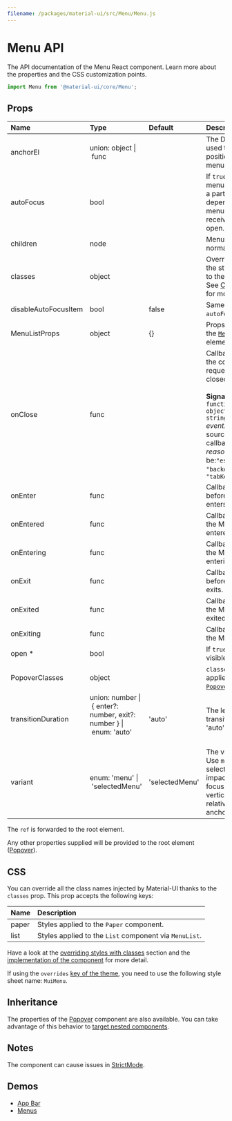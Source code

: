 ```yaml
---
filename: /packages/material-ui/src/Menu/Menu.js
---
```


<!--- This documentation is automatically generated, do not try to edit it. -->

# Menu API

<p class="description">The API documentation of the Menu React component. Learn more about the properties and the CSS customization points.</p>

```js
import Menu from '@material-ui/core/Menu';
```



## Props

| Name | Type | Default | Description |
|:-----|:-----|:--------|:------------|
| <span class="prop-name">anchorEl</span> | <span class="prop-type">union:&nbsp;object&nbsp;&#124;<br>&nbsp;func<br></span> |  | The DOM element used to set the position of the menu. |
| <span class="prop-name">autoFocus</span> | <span class="prop-type">bool</span> |  | If `true` (default), the menu list (possibly a particular item depending on the menu variant) will receive focus on open. |
| <span class="prop-name">children</span> | <span class="prop-type">node</span> |  | Menu contents, normally `MenuItem`s. |
| <span class="prop-name">classes</span> | <span class="prop-type">object</span> |  | Override or extend the styles applied to the component. See [CSS API](#css) below for more details. |
| <span class="prop-name">disableAutoFocusItem</span> | <span class="prop-type">bool</span> | <span class="prop-default">false</span> | Same as `autoFocus=false`. |
| <span class="prop-name">MenuListProps</span> | <span class="prop-type">object</span> | <span class="prop-default">{}</span> | Props applied to the [`MenuList`](/api/menu-list/) element. |
| <span class="prop-name">onClose</span> | <span class="prop-type">func</span> |  | Callback fired when the component requests to be closed.<br><br>**Signature:**<br>`function(event: object, reason: string) => void`<br>*event:* The event source of the callback<br>*reason:* Can be:`"escapeKeyDown"`, `"backdropClick"`, `"tabKeyDown"` |
| <span class="prop-name">onEnter</span> | <span class="prop-type">func</span> |  | Callback fired before the Menu enters. |
| <span class="prop-name">onEntered</span> | <span class="prop-type">func</span> |  | Callback fired when the Menu has entered. |
| <span class="prop-name">onEntering</span> | <span class="prop-type">func</span> |  | Callback fired when the Menu is entering. |
| <span class="prop-name">onExit</span> | <span class="prop-type">func</span> |  | Callback fired before the Menu exits. |
| <span class="prop-name">onExited</span> | <span class="prop-type">func</span> |  | Callback fired when the Menu has exited. |
| <span class="prop-name">onExiting</span> | <span class="prop-type">func</span> |  | Callback fired when the Menu is exiting. |
| <span class="prop-name required">open&nbsp;*</span> | <span class="prop-type">bool</span> |  | If `true`, the menu is visible. |
| <span class="prop-name">PopoverClasses</span> | <span class="prop-type">object</span> |  | `classes` prop applied to the [`Popover`](/api/popover/) element. |
| <span class="prop-name">transitionDuration</span> | <span class="prop-type">union:&nbsp;number&nbsp;&#124;<br>&nbsp;{ enter?: number, exit?: number }&nbsp;&#124;<br>&nbsp;enum:&nbsp;'auto'<br><br></span> | <span class="prop-default">'auto'</span> | The length of the transition in `ms`, or 'auto' |
| <span class="prop-name">variant</span> | <span class="prop-type">enum:&nbsp;'menu'&nbsp;&#124;<br>&nbsp;'selectedMenu'<br></span> | <span class="prop-default">'selectedMenu'</span> | The variant to use. Use `menu` to prevent selected items from impacting the initial focus and the vertical alignment relative to the anchor element. |

The `ref` is forwarded to the root element.

Any other properties supplied will be provided to the root element ([Popover](/api/popover/)).

## CSS

You can override all the class names injected by Material-UI thanks to the `classes` prop.
This prop accepts the following keys:


| Name | Description |
|:-----|:------------|
| <span class="prop-name">paper</span> | Styles applied to the `Paper` component.
| <span class="prop-name">list</span> | Styles applied to the `List` component via `MenuList`.

Have a look at the [overriding styles with classes](/customization/components/#overriding-styles-with-classes) section
and the [implementation of the component](https://github.com/mui-org/material-ui/blob/master/packages/material-ui/src/Menu/Menu.js)
for more detail.

If using the `overrides` [key of the theme](/customization/themes/#css),
you need to use the following style sheet name: `MuiMenu`.

## Inheritance

The properties of the [Popover](/api/popover/) component are also available.
You can take advantage of this behavior to [target nested components](/guides/api/#spread).

## Notes

The component can cause issues in [StrictMode](https://reactjs.org/docs/strict-mode.html).

## Demos

- [App Bar](/components/app-bar/)
- [Menus](/components/menus/)

